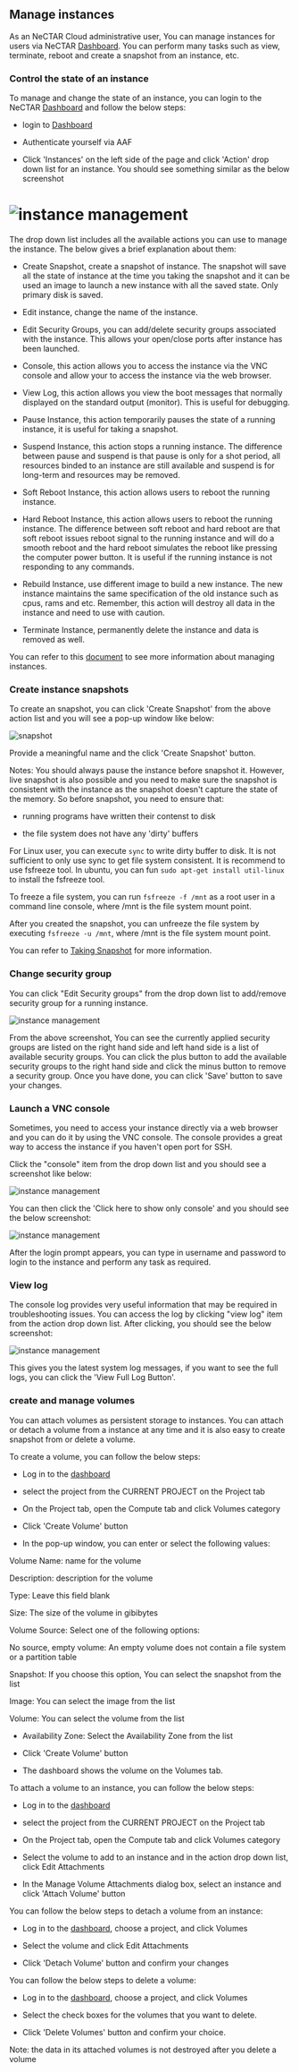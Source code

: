 ## Manage instances

As an NeCTAR Cloud administrative user, You can manage instances for users via
NeCTAR [Dashboard][dashboard]. You can perform many tasks such as view,
terminate, reboot and create a snapshot from an instance, etc. 

### Control the state of an instance

To manage and change the state of an instance, you can login to the NeCTAR
[Dashboard][dashboard] and follow the below steps:

- login to [Dashboard][dashboard]

- Authenticate yourself via AAF

- Click 'Instances' on the left side of the page and click 'Action' drop down
 list for an instance. You should see something similar as the below screenshot

# ![`instance management`](images/instance_management.png)


The drop down list includes all the available actions you can use to manage the
instance. The below gives a brief explanation about them:

- Create Snapshot, create a snapshot of instance. The snapshot will save all the
 state of instance at the time you taking the snapshot and it can be used an
 image to launch a new instance with all the saved state. Only primary disk is
 saved.

- Edit instance, change the name of the instance.

- Edit Security Groups, you can add/delete security groups associated with the
 instance. This allows your open/close ports after instance has been launched.

- Console, this action allows you to access the instance via the VNC console and
 allow your to access the instance via the web browser.

- View Log, this action allows you view the boot messages that normally displayed
 on the standard output (monitor). This is useful for debugging.

- Pause Instance, this action temporarily pauses the state of a running instance,
 it is useful for taking a snapshot.

- Suspend Instance, this action stops a running instance. The difference between
pause and suspend is that pause is only for a shot period, all resources binded
to an instance are still available and suspend is for long-term and resources may
be removed.

- Soft Reboot Instance, this action allows users to reboot the running instance.

- Hard Reboot Instance, this action allows users to reboot the running instance.
 The difference between soft reboot and hard reboot are that soft reboot issues
 reboot signal to the running instance and will do a smooth reboot and the hard
 reboot simulates the reboot like pressing the computer power button. It is useful
 if the running instance is not responding to any commands.

- Rebuild Instance, use different image to build a new instance. The new instance
 maintains the same specification of the old instance such as cpus, rams and etc.
 Remember, this action will destroy all data in the instance and need to use with
 caution.

- Terminate Instance, permanently delete the instance and data is removed as well.

You can refer to this [document][manage instance] to see more information about
managing instances.

### Create instance snapshots

To create an snapshot, you can click 'Create Snapshot' from the above action list
and you will see a pop-up window like below:

![`snapshot`](images/snapshot.png)

Provide a meaningful name and the click 'Create Snapshot' button.


Notes: You should always pause the instance before snapshot it. However, live
snapshot is also possible and you need to make sure the snapshot is consistent
with the instance as the snapshot doesn't capture the state of the memory. So
before snapshot, you need to ensure that:

- running programs have written their contenst to disk

- the file system does not have any 'dirty' buffers

For Linux user, you can execute ``` sync ``` to write dirty buffer to disk.
It is not sufficient to only use sync to get file system consistent. It is
recommend to use fsfreeze tool. In ubuntu, you can fun
``` sudo apt-get install util-linux ``` to install the fsfreeze tool.

To freeze a file system, you can run ``` fsfreeze -f /mnt ``` as a root user
in a command line console, where /mnt is the file system mount point.

After you created the snapshot, you can unfreeze the file system by executing
``` fsfreeze -u /mnt ```, where /mnt is the file system mount point.


You can refer to [Taking Snapshot][taking snapshot] for more information.

### Change security group

You can click "Edit Security groups" from the drop down list to add/remove
security group for a running instance.

![`instance management`](images/security_group.png)

From the above screenshot, You can see the currently applied security groups are
listed on the right hand side and left hand side is a list of available security
groups. You can click the plus button to add the available security groups
to the right hand side and click the minus button to remove a security group.
Once you have done, you can click 'Save' button to save your changes. 

### Launch a VNC console

Sometimes, you need to access your instance directly via a web browser and you
can do it by using the VNC console. The console provides a great way to access
the instance if you haven't open port for SSH.

Click the "console" item from the drop down list and you should see a screenshot
like below:

![`instance management`](images/console1.png)

You can then click the 'Click here to show only console' and you should see the
below screenshot:

![`instance management`](images/console2.png)

After the login prompt appears, you can type in username and password to login
to the instance and perform any task as required.

### View log

The console log provides very useful information that may be required in
troubleshooting issues. You can access the log by clicking "view log" item from
the action drop down list. After clicking, you should see the below screenshot:

![`instance management`](images/log.png)

This gives you the latest system log messages, if you want to see the full logs,
you can click the 'View Full Log Button'.

### create and manage volumes

You can attach volumes as persistent storage to instances. You can attach or
detach a volume from a instance at any time and it is also easy to create snapshot
from or delete a volume.

To create a volume, you can follow the below steps:

- Log in to the [dashboard][dashboard]

- select the project from the CURRENT PROJECT on the Project tab

- On the Project tab, open the Compute tab and click Volumes category

- Click 'Create Volume' button

- In the pop-up window, you can enter or select the following values:

 Volume Name: name for the volume

 Description: description for the volume

 Type: Leave this field blank

 Size: The size of the volume in gibibytes

 Volume Source: Select one of the following options:

   No source, empty volume: An empty volume does not contain a file system or
   a partition table
   
   Snapshot: If you choose this option, You can select the snapshot from the list

   Image: You can select the image from the list
 
   Volume: You can select the volume from the list
  
 - Availability Zone: Select the Availability Zone from the list
 
 - Click 'Create Volume' button

 - The dashboard shows the volume on the Volumes tab.


To attach a volume to an instance, you can follow the below steps: 

- Log in to the [dashboard][dashboard ]

- select the project from the CURRENT PROJECT on the Project tab

- On the Project tab, open the Compute tab and click Volumes category

- Select the volume to add to an instance and in the action drop down list, 
 click Edit Attachments

- In the Manage Volume Attachments dialog box, select an instance and click
 'Attach Volume' button


You can follow the below steps to detach a volume from an instance:

- Log in to the [dashboard][dashboard], choose a project, and click Volumes

- Select the volume and click Edit Attachments

- Click 'Detach Volume' button and confirm your changes


You can follow the below steps to delete a volume:

- Log in to the [dashboard][dashboard], choose a project, and click Volumes

- Select the check boxes for the volumes that you want to delete.

- Click 'Delete Volumes' button and confirm your choice.


Note: the data in its attached volumes is not destroyed after you delete a volume


[taking snapshot]: http://docs.openstack.org/openstack-ops/content/snapshots.html
[dashboard]: https://dashboard.rc.nectar.org.au/
[manage instance]: http://docs.openstack.org/user-guide/dashboard_launch_instances.html